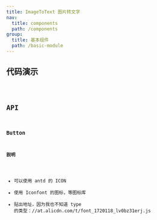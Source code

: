 ```yaml
---
title: ImageToText 图片转文字
nav:
  title: components
  path: /components
group:
  title: 基本组件
  path: /basic-module
---
```


## 代码演示

<code src="./demo/demo1.tsx" />

## API

### Button

**説明**

- 可以使用 antd 的 ICON
- 使用 Iconfont 的图标，等图标库
- 贴出地址，因为我也不知道 type 的类型：//at.alicdn.com/t/font_1720118_lv0bz31erj.js
